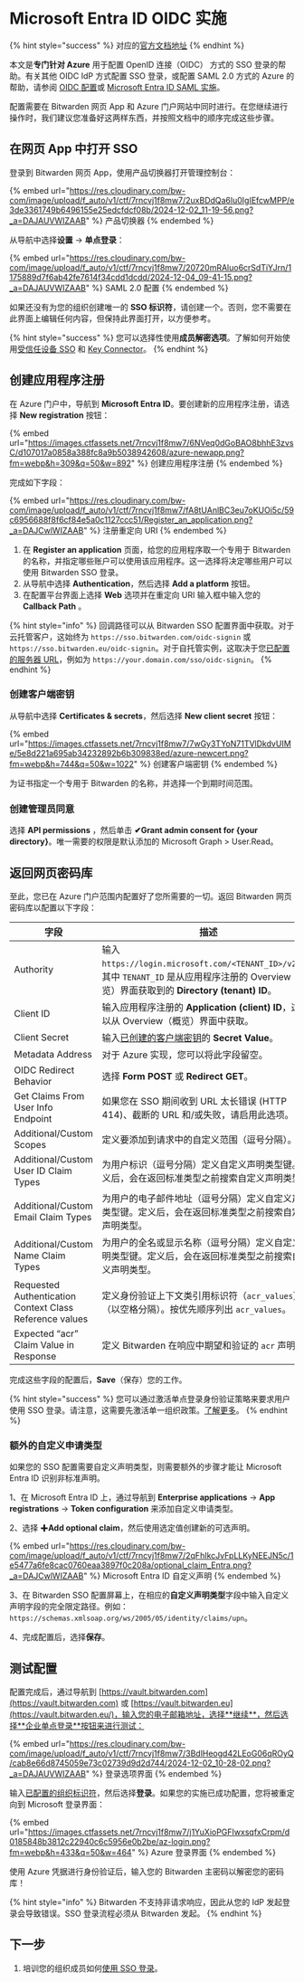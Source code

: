 # Microsoft Entra ID OIDC 实施

{% hint style="success" %}
对应的[官方文档地址](https://bitwarden.com/help/oidc-microsoft-entra-id/)
{% endhint %}

本文是**专门针对 Azure** 用于配置 OpenID 连接（OIDC） 方式的 SSO 登录的帮助。有关其他 OIDC IdP 方式配置 SSO 登录，或配置 SAML 2.0 方式的 Azure 的帮助，请参阅 [OIDC 配置](../../../login-with-sso/oidc-configuration.md)或 [Microsoft Entra ID SAML 实施](microsoft-entra-id-saml-implementation.md)。

配置需要在 Bitwarden 网页 App 和 Azure 门户网站中同时进行。在您继续进行操作时，我们建议您准备好这两样东西，并按照文档中的顺序完成这些步骤。

## 在网页 App 中打开 SSO <a href="#open-sso-in-the-web-app" id="open-sso-in-the-web-app"></a>

登录到 Bitwarden 网页 App，使用产品切换器打开管理控制台：

{% embed url="https://res.cloudinary.com/bw-com/image/upload/f_auto/v1/ctf/7rncvj1f8mw7/2uxBDdQa6lu0IgIEfcwMPP/e3de3361749b6496155e25edcfdcf08b/2024-12-02_11-19-56.png?_a=DAJAUVWIZAAB" %}
产品切换器
{% endembed %}

从导航中选择**设置** → **单点登录**：

{% embed url="https://res.cloudinary.com/bw-com/image/upload/f_auto/v1/ctf/7rncvj1f8mw7/20720mRAluo6crSdTiYJrn/1175889d7f6ab42fe7614f34cdd1dcdd/2024-12-04_09-41-15.png?_a=DAJAUVWIZAAB" %}
SAML 2.0 配置
{% endembed %}

如果还没有为您的组织创建唯一的 **SSO 标识符**，请创建一个。否则，您不需要在此界面上编辑任何内容，但保持此界面打开，以方便参考。

{% hint style="success" %}
您可以选择性使用**成员解密选项**。了解如何开始使用[受信任设备 SSO](../trusted-devices/about-trusted-devices.md) 和 [Key Connector](../../../login-with-sso/about-key-connector.md)。
{% endhint %}

## 创建应用程序注册 <a href="#create-an-app-registration" id="create-an-app-registration"></a>

在 Azure 门户中，导航到 **Microsoft Entra ID**。要创建新的应用程序注册，请选择 **New registration** 按钮：

{% embed url="https://images.ctfassets.net/7rncvj1f8mw7/6NVeq0dGoBAO8bhhE3zvsC/d107017a0858a388fc8a9b5038942608/azure-newapp.png?fm=webp&h=309&q=50&w=892" %}
创建应用程序注册
{% endembed %}

完成如下字段：

{% embed url="https://res.cloudinary.com/bw-com/image/upload/f_auto/v1/ctf/7rncvj1f8mw7/fA8tUAnlBC3eu7oKUOi5c/59c6956688f8f6cf84e5a0c1127ccc51/Register_an_application.png?_a=DAJCwlWIZAAB" %}
注册重定向 URI
{% endembed %}

1. 在 **Register an application** 页面，给您的应用程序取一个专用于 Bitwarden 的名称，并指定哪些账户可以使用该应用程序。这一选择将决定哪些用户可以使用 Bitwarden SSO 登录。
2. 从导航中选择 **Authentication**，然后选择 **Add a platform** 按钮。
3. 在配置平台界面上选择 **Web** 选项并在重定向 URI 输入框中输入您的 **Callback Path** 。

{% hint style="info" %}
回调路径可以从 Bitwarden SSO 配置界面中获取。对于云托管客户，这始终为 `https://sso.bitwarden.com/oidc-signin` 或 `https://sso.bitwarden.eu/oidc-signin`。对于自托管实例，这取决于您[已配置的服务器 URL](../../../self-hosting/install-and-deploy-guides/docker/linux-standard-deployment.md#configure-your-domain)，例如为 `https://your.domain.com/sso/oidc-signin`。
{% endhint %}

### 创建客户端密钥 <a href="#create-a-client-secret" id="create-a-client-secret"></a>

从导航中选择 **Certificates & secrets**，然后选择 **New client secret** 按钮：

{% embed url="https://images.ctfassets.net/7rncvj1f8mw7/7wGy3TYoN71TVlDkdvUIMe/5e8d221a695ab34232892b6b309838ed/azure-newcert.png?fm=webp&h=744&q=50&w=1022" %}
创建客户端密钥
{% endembed %}

为证书指定一个专用于 Bitwarden 的名称，并选择一个到期时间范围。

### 创建管理员同意 <a href="#create-admin-consent" id="create-admin-consent"></a>

选择 **API permissions** ，然后单击 **✔︎Grant admin consent for {your directory}**。唯一需要的权限是默认添加的 Microsoft Graph > User.Read。

## 返回网页密码库 <a href="#back-to-the-web-vault" id="back-to-the-web-vault"></a>

至此，您已在 Azure 门户范围内配置好了您所需要的一切。返回 Bitwarden 网页密码库以配置以下字段：

| 字段                                                      | 描述                                                                                                                       |
| ------------------------------------------------------- | ------------------------------------------------------------------------------------------------------------------------ |
| Authority                                               | 输入 `https://login.microsoft.com/<TENANT_ID>/v2.0`，其中 `TENANT_ID` 是从应用程序注册的 Overview（概览）界面获取到的 **Directory (tenant) ID**。 |
| Client ID                                               | 输入应用程序注册的 **Application (client) ID**，这可以从 Overview（概览）界面中获取。                                                            |
| Client Secret                                           | 输入[已创建的客户端密钥](microsoft-entra-id-oidc-implementation.md#create-a-client-secret)的 **Secret Value**。                       |
| Metadata Address                                        | 对于 Azure 实现，您可以将此字段留空。                                                                                                   |
| OIDC Redirect Behavior                                  | 选择 **Form POST** 或 **Redirect GET**。                                                                                     |
| Get Claims From User Info Endpoint                      | 如果您在 SSO 期间收到 URL 太长错误 (HTTP 414)、截断的 URL 和/或失败，请启用此选项。                                                                  |
| Additional/Custom Scopes                                | 定义要添加到请求中的自定义范围（逗号分隔）。                                                                                                   |
| Additional/Custom User ID Claim Types                   | 为用户标识（逗号分隔）定义自定义声明类型键。定义后，会在返回标准类型之前搜索自定义声明类型。                                                                           |
| Additional/Custom Email Claim Types                     | 为用户的电子邮件地址（逗号分隔）定义自定义声明类型键。定义后，会在返回标准类型之前搜索自定义声明类型。                                                                      |
| Additional/Custom Name Claim Types                      | 为用户的全名或显示名称（逗号分隔）定义自定义声明类型键。定义后，会在返回标准类型之前搜索自定义声明类型。                                                                     |
| Requested Authentication Context Class Reference values | 定义身份验证上下文类引用标识符（`acr_values`）（以空格分隔）。按优先顺序列出 `acr_values`。                                                               |
| Expected “acr” Claim Value in Response                  | 定义 Bitwarden 在响应中期望和验证的 `acr` 声明值。                                                                                       |

完成这些字段的配置后，**Save**（保存）您的工作。

{% hint style="success" %}
您可以通过激活单点登录身份验证策略来要求用户使用 SSO 登录。请注意，这需要先激活单一组织政策。[了解更多](../../../organizations/enterprise-policies.md)。
{% endhint %}

### 额外的自定义申请类型 <a href="#additional-custom-claim-types" id="additional-custom-claim-types"></a>

如果您的 SSO 配置需要自定义声明类型，则需要额外的步骤才能让 Microsoft Entra ID 识别非标准声明。

1、在 Microsoft Entra ID 上，通过导航到 **Enterprise applications** → **App registrations** → **Token configuration** 来添加自定义申请类型。

2、选择 ✚**Add optional claim**，然后使用选定值创建新的可选声明。

{% embed url="https://res.cloudinary.com/bw-com/image/upload/f_auto/v1/ctf/7rncvj1f8mw7/2qFhIkcJvFpLLKyNEEJN5c/1e5477a6fe8cac0760eaa3897f0c208a/optional_claim_Entra.png?_a=DAJCwlWIZAAB" %}
Microsoft Entra ID 自定义声明
{% endembed %}

3、在 Bitwarden SSO 配置屏幕上，在相应的**自定义声明类型**字段中输入自定义声明字段的完全限定路径。例如：`https://schemas.xmlsoap.org/ws/2005/05/identity/claims/upn`。

4、完成配置后，选择**保存**。

## 测试配置 <a href="#test-the-configuration" id="test-the-configuration"></a>

配置完成后，通过导航到 [https://vault.bitwarden.com](https://vault.bitwarden.com) 或 [https://vault.bitwarden.eu](https://vault.bitwarden.eu/)，输入您的电子邮箱地址，选择**继续**，然后选择**企业单点登录**按钮来进行测试：

{% embed url="https://res.cloudinary.com/bw-com/image/upload/f_auto/v1/ctf/7rncvj1f8mw7/3BdlHeogd42LEoG06qROyQ/cab8e66d8745059e73c02739d9d2d744/2024-12-02_10-28-02.png?_a=DAJAUVWIZAAB" %}
登录选项界面
{% endembed %}

输入[已配置的组织标识符](../../../login-with-sso/saml-2.0-configuration.md#step-1-enabling-login-with-sso)，然后选择**登录**。如果您的实施已成功配置，您将被重定向到 Microsoft 登录界面：

{% embed url="https://images.ctfassets.net/7rncvj1f8mw7/j1YuXioPGFIwxsqfxCrpm/d0185848b3812c22940c6c5956e0b2be/az-login.png?fm=webp&h=433&q=50&w=464" %}
Azure 登录界面
{% endembed %}



使用 Azure 凭据进行身份验证后，输入您的 Bitwarden 主密码以解密您的密码库！

{% hint style="info" %}
Bitwarden 不支持非请求响应，因此从您的 IdP 发起登录会导致错误。SSO 登录流程必须从 Bitwarden 发起。
{% endhint %}

## 下一步 <a href="#next-steps" id="next-steps"></a>

1. 培训您的组织成员如何[使用 SSO 登录](../../../account/log-in-and-unlock/using-single-sign-on/using-login-with-sso.md)。

